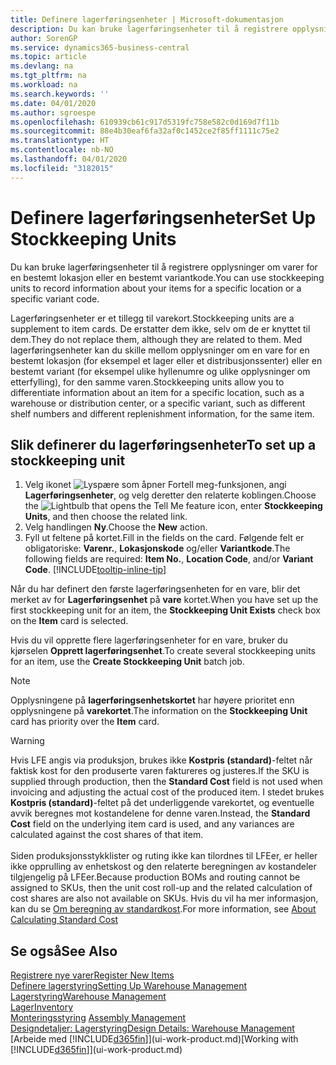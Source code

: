 ```yaml
---
title: Definere lagerføringsenheter | Microsoft-dokumentasjon
description: Du kan bruke lagerføringsenheter til å registrere opplysninger om varer for en bestemt lokasjon eller en bestemt variantkode.
author: SorenGP
ms.service: dynamics365-business-central
ms.topic: article
ms.devlang: na
ms.tgt_pltfrm: na
ms.workload: na
ms.search.keywords: ''
ms.date: 04/01/2020
ms.author: sgroespe
ms.openlocfilehash: 610939cb61c917d5319fc758e582c0d169d7f11b
ms.sourcegitcommit: 88e4b30eaf6fa32af0c1452ce2f85ff1111c75e2
ms.translationtype: HT
ms.contentlocale: nb-NO
ms.lasthandoff: 04/01/2020
ms.locfileid: "3182015"
---
```

# <a name="set-up-stockkeeping-units"></a><span data-ttu-id="497b5-103">Definere lagerføringsenheter</span><span class="sxs-lookup"><span data-stu-id="497b5-103">Set Up Stockkeeping Units</span></span>
<span data-ttu-id="497b5-104">Du kan bruke lagerføringsenheter til å registrere opplysninger om varer for en bestemt lokasjon eller en bestemt variantkode.</span><span class="sxs-lookup"><span data-stu-id="497b5-104">You can use stockkeeping units to record information about your items for a specific location or a specific variant code.</span></span>  

 <span data-ttu-id="497b5-105">Lagerføringsenheter er et tillegg til varekort.</span><span class="sxs-lookup"><span data-stu-id="497b5-105">Stockkeeping units are a supplement to item cards.</span></span> <span data-ttu-id="497b5-106">De erstatter dem ikke, selv om de er knyttet til dem.</span><span class="sxs-lookup"><span data-stu-id="497b5-106">They do not replace them, although they are related to them.</span></span> <span data-ttu-id="497b5-107">Med lagerføringsenheter kan du skille mellom opplysninger om en vare for en bestemt lokasjon (for eksempel et lager eller et distribusjonssenter) eller en bestemt variant (for eksempel ulike hyllenumre og ulike opplysninger om etterfylling), for den samme varen.</span><span class="sxs-lookup"><span data-stu-id="497b5-107">Stockkeeping units allow you to differentiate information about an item for a specific location, such as a warehouse or distribution center, or a specific variant, such as different shelf numbers and different replenishment information, for the same item.</span></span>  

## <a name="to-set-up-a-stockkeeping-unit"></a><span data-ttu-id="497b5-108">Slik definerer du lagerføringsenheter</span><span class="sxs-lookup"><span data-stu-id="497b5-108">To set up a stockkeeping unit</span></span>  

1.  <span data-ttu-id="497b5-109">Velg ikonet ![Lyspære som åpner Fortell meg-funksjonen](media/ui-search/search_small.png "Fortell hva du vil gjøre"), angi **Lagerføringsenheter**, og velg deretter den relaterte koblingen.</span><span class="sxs-lookup"><span data-stu-id="497b5-109">Choose the ![Lightbulb that opens the Tell Me feature](media/ui-search/search_small.png "Tell me what you want to do") icon, enter **Stockkeeping Units**, and then choose the related link.</span></span>  
2.  <span data-ttu-id="497b5-110">Velg handlingen **Ny**.</span><span class="sxs-lookup"><span data-stu-id="497b5-110">Choose the **New** action.</span></span>  
3.  <span data-ttu-id="497b5-111">Fyll ut feltene på kortet.</span><span class="sxs-lookup"><span data-stu-id="497b5-111">Fill in the fields on the card.</span></span> <span data-ttu-id="497b5-112">Følgende felt er obligatoriske: **Varenr.**, **Lokasjonskode** og/eller **Variantkode**.</span><span class="sxs-lookup"><span data-stu-id="497b5-112">The following fields are required: **Item No.**, **Location Code**, and/or **Variant Code**.</span></span> [!INCLUDE[tooltip-inline-tip](includes/tooltip-inline-tip_md.md)]  

<span data-ttu-id="497b5-113">Når du har definert den første lagerføringsenheten for en vare, blir det merket av for **Lagerføringsenhet** på **vare** kortet.</span><span class="sxs-lookup"><span data-stu-id="497b5-113">When you have set up the first stockkeeping unit for an item, the **Stockkeeping Unit Exists** check box on the **Item** card is selected.</span></span>  

<span data-ttu-id="497b5-114">Hvis du vil opprette flere lagerføringsenheter for en vare, bruker du kjørselen **Opprett lagerføringsenhet**.</span><span class="sxs-lookup"><span data-stu-id="497b5-114">To create several stockkeeping units for an item, use the **Create Stockkeeping Unit** batch job.</span></span>  

> [!NOTE]  
>  <span data-ttu-id="497b5-115">Opplysningene på **lagerføringsenhetskortet** har høyere prioritet enn opplysningene på **varekortet**.</span><span class="sxs-lookup"><span data-stu-id="497b5-115">The information on the **Stockkeeping Unit** card has priority over the **Item** card.</span></span>

> [!Warning]
> <span data-ttu-id="497b5-116">Hvis LFE angis via produksjon, brukes ikke **Kostpris (standard)**-feltet når faktisk kost for den produserte varen faktureres og justeres.</span><span class="sxs-lookup"><span data-stu-id="497b5-116">If the SKU is supplied through production, then the **Standard Cost** field is not used when invoicing and adjusting the actual cost of the produced item.</span></span> <span data-ttu-id="497b5-117">I stedet brukes **Kostpris (standard)**-feltet på det underliggende varekortet, og eventuelle avvik beregnes mot kostandelene for denne varen.</span><span class="sxs-lookup"><span data-stu-id="497b5-117">Instead, the **Standard Cost** field on the underlying item card is used, and any variances are calculated against the cost shares of that item.</span></span><br /><br />
> <span data-ttu-id="497b5-118">Siden produksjonsstykklister og ruting ikke kan tilordnes til LFEer, er heller ikke opprulling av enhetskost og den relaterte beregningen av kostandeler tilgjengelig på LFEer.</span><span class="sxs-lookup"><span data-stu-id="497b5-118">Because production BOMs and routing cannot be assigned to SKUs, then the unit cost roll-up and the related calculation of cost shares are also not available on SKUs.</span></span> <span data-ttu-id="497b5-119">Hvis du vil ha mer informasjon, kan du se [Om beregning av standardkost](finance-about-calculating-standard-cost.md).</span><span class="sxs-lookup"><span data-stu-id="497b5-119">For more information, see [About Calculating Standard Cost](finance-about-calculating-standard-cost.md)</span></span>

## <a name="see-also"></a><span data-ttu-id="497b5-120">Se også</span><span class="sxs-lookup"><span data-stu-id="497b5-120">See Also</span></span>  
[<span data-ttu-id="497b5-121">Registrere nye varer</span><span class="sxs-lookup"><span data-stu-id="497b5-121">Register New Items</span></span>](inventory-how-register-new-items.md)  
[<span data-ttu-id="497b5-122">Definere lagerstyring</span><span class="sxs-lookup"><span data-stu-id="497b5-122">Setting Up Warehouse Management</span></span>](warehouse-setup-warehouse.md)  
[<span data-ttu-id="497b5-123">Lagerstyring</span><span class="sxs-lookup"><span data-stu-id="497b5-123">Warehouse Management</span></span>](warehouse-manage-warehouse.md)  
[<span data-ttu-id="497b5-124">Lager</span><span class="sxs-lookup"><span data-stu-id="497b5-124">Inventory</span></span>](inventory-manage-inventory.md)  
<span data-ttu-id="497b5-125">[Monteringsstyring](assembly-assemble-items.md)  </span><span class="sxs-lookup"><span data-stu-id="497b5-125">[Assembly Management](assembly-assemble-items.md)  </span></span>  
[<span data-ttu-id="497b5-126">Designdetaljer: Lagerstyring</span><span class="sxs-lookup"><span data-stu-id="497b5-126">Design Details: Warehouse Management</span></span>](design-details-warehouse-management.md)  
<span data-ttu-id="497b5-127">[Arbeide med [!INCLUDE[d365fin](includes/d365fin_md.md)]](ui-work-product.md)</span><span class="sxs-lookup"><span data-stu-id="497b5-127">[Working with [!INCLUDE[d365fin](includes/d365fin_md.md)]](ui-work-product.md)</span></span>  
